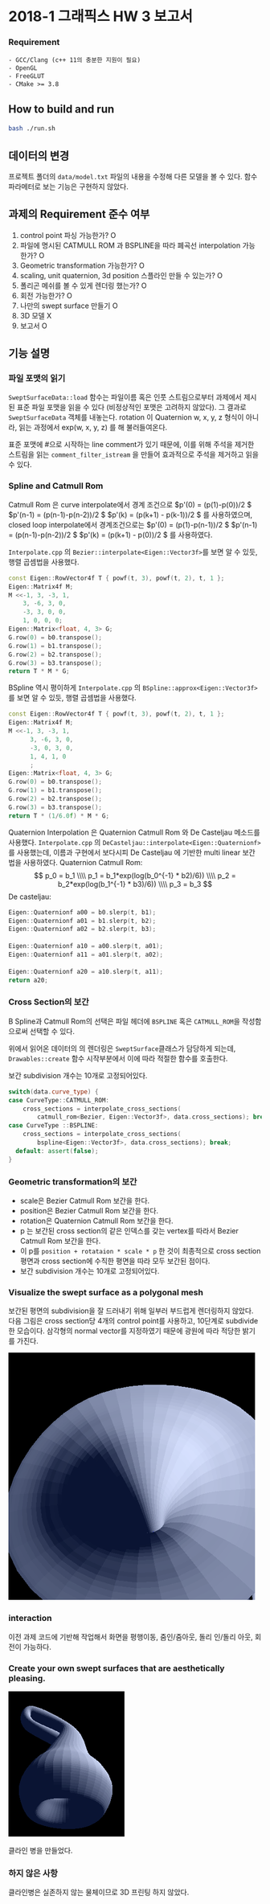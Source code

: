 # 2018-1 그래픽스 HW 3 보고서

### Requirement

```
- GCC/Clang (c++ 11의 충분한 지원이 필요)
- OpenGL
- FreeGLUT
- CMake >= 3.8
```

## How to build and run

```sh
bash ./run.sh
```
## 데이터의 변경

프로젝트 폴더의 ```data/model.txt``` 파일의 내용을 수정해 다른 모델을 볼 수 있다. 함수 파라메터로 보는 기능은 구현하지 않았다.

## 과제의 Requirement 준수 여부

1. control point 파싱 가능한가? O
2. 파일에 명시된 CATMULL ROM 과 BSPLINE을 따라 폐곡선 interpolation 가능한가? O
3. Geometric transformation 가능한가? O
4. scaling, unit quaternion, 3d position 스플라인 만들 수 있는가? O
5. 폴리곤 메쉬를 볼 수 있게 렌더링 했는가? O
6. 회전 가능한가? O
7. 나만의 swept surface 만들기 O
8. 3D 모델 X
9. 보고서 O

## 기능 설명

### 파일 포맷의 읽기

```SweptSurfaceData::load``` 함수는 파일이름 혹은 인풋 스트림으로부터 과제에서 제시된 표준 파일 포맷을 읽을 수 있다 (비정상적인 포맷은 고려하지 않았다). 그 결과로 ```SweptSurfaceData``` 객체를 내놓는다. rotation 이 Quaternion w, x, y, z 형식이 아니라, 읽는 과정에서 exp(w, x, y, z) 를 해 불러들여온다.

표준 포맷에 #으로 시작하는 line comment가 있기 때문에, 이를 위해 주석을 제거한 스트림을 읽는 ```comment_filter_istream``` 을 만들어 효과적으로 주석을 제거하고 읽을 수 있다.

###  Spline and Catmull Rom

Catmull Rom 은 curve interpolate에서 경계 조건으로 
$p'(0) = (p(1)-p(0))/2 $
$p'(n-1) = (p(n-1)-p(n-2))/2 $
$p'(k) = (p(k+1) - p(k-1))/2 $ 
를 사용하였으며, closed loop interpolate에서 경계조건으로는
$p'(0) = (p(1)-p(n-1))/2 $
$p'(n-1) = (p(n-1)-p(n-2))/2 $
$p'(k) = (p(k+1) - p(0))/2 $ 
를 사용하였다.

```Interpolate.cpp``` 의 ```Bezier::interpolate<Eigen::Vector3f>```를 보면 알 수 있듯, 행렬 곱셈법을 사용했다.

```cpp
const Eigen::RowVector4f T { powf(t, 3), powf(t, 2), t, 1 };
Eigen::Matrix4f M;
M <<-1, 3, -3, 1,
	3, -6, 3, 0,
	-3, 3, 0, 0,
	1, 0, 0, 0;
Eigen::Matrix<float, 4, 3> G;
G.row(0) = b0.transpose();
G.row(1) = b1.transpose();
G.row(2) = b2.transpose();
G.row(3) = b3.transpose();
return T * M * G;
```

BSpline 역시 평이하게 ```Interpolate.cpp``` 의 ```BSpline::approx<Eigen::Vector3f>```를 보면 알 수 있듯, 행렬 곱셈법을 사용했다.

```cpp
const Eigen::RowVector4f T { powf(t, 3), powf(t, 2), t, 1 };
Eigen::Matrix4f M;
M <<-1, 3, -3, 1,
      3, -6, 3, 0,
      -3, 0, 3, 0,
      1, 4, 1, 0
      ;
Eigen::Matrix<float, 4, 3> G;
G.row(0) = b0.transpose();
G.row(1) = b1.transpose();
G.row(2) = b2.transpose();
G.row(3) = b3.transpose();
return T * (1/6.0f) * M * G;
```

Quaternion Interpolation 은 Quaternion Catmull Rom 와 De Casteljau 메소드를 사용했다.
```Interpolate.cpp``` 의 ```DeCasteljau::interpolate<Eigen::Quaternionf>```를 사용했는데, 이름과 구현에서 보다시피 De Casteljau 에 기반한 multi linear 보간법을 사용하였다.
Quaternion Catmull Rom:
$$
p_0 = b_1 \\\\
p_1 = b_1*exp(log(b_0^{-1} * b2)/6)) \\\\
p_2 = b_2*exp(log(b_1^{-1} * b3)/6)) \\\\
p_3 = b_3
$$
De casteljau:
```cpp
Eigen::Quaternionf a00 = b0.slerp(t, b1);
Eigen::Quaternionf a01 = b1.slerp(t, b2);
Eigen::Quaternionf a02 = b2.slerp(t, b3);

Eigen::Quaternionf a10 = a00.slerp(t, a01);
Eigen::Quaternionf a11 = a01.slerp(t, a02);

Eigen::Quaternionf a20 = a10.slerp(t, a11);
return a20;
```


### Cross Section의 보간

B Spline과 Catmull Rom의 선택은 파일 헤더에 ```BSPLINE``` 혹은 ```CATMULL_ROM```을 작성함으로써 선택할 수 있다.

위에서 읽어온 데이터의 의 렌더링은 ```SweptSurface```클래스가 담당하게 되는데, ```Drawables::create``` 함수 시작부분에서 이에 따라 적절한 함수를 호출한다.

보간 subdivision 개수는 10개로 고정되어있다.

```cpp
switch(data.curve_type) {
case CurveType::CATMULL_ROM:
    cross_sections = interpolate_cross_sections(
        catmull_rom<Bezier, Eigen::Vector3f>, data.cross_sections); break;
case CurveType ::BSPLINE:
    cross_sections = interpolate_cross_sections(
        bspline<Eigen::Vector3f>, data.cross_sections); break;
  default: assert(false);
}
```

### Geometric transformation의 보간
* scale은 Bezier Catmull Rom 보간을 한다.
* position은 Bezier Catmull Rom 보간을 한다.
* rotation은 Quaternion Catmull Rom 보간을 한다.
* p 는 보간된 cross section의 같은 인덱스를 갖는 vertex를 따라서 Bezier Catmull Rom 보간을 한다.
* 이 p를 ```position + rotataion * scale * p``` 한 것이 최종적으로 cross section 평면과 cross section에 수직한 평면을 따라 모두 보간된 점이다.
* 보간 subdivision 개수는 10개로 고정되어있다.

### Visualize the swept surface as a polygonal mesh
보간된 평면의 subdivision을 잘 드러내기 위해 일부러 부드럽게 렌더링하지 않았다. 다음 그림은 cross section당 4개의 control point를 사용하고, 10단계로 subdivide한 모습이다. 삼각형의 normal vector를 지정하였기 때문에 광원에 따라 적당한 밝기를 가진다.

![1525665943262](hw03-subdivision.png)

### interaction

이전 과제 코드에 기반해 작업해서 화면을 평행이동, 줌인/줌아웃, 돌리 인/돌리 아웃, 회전이 가능하다.

###  Create your own swept surfaces that are aesthetically pleasing.
![1525664724347](hw03-klein.png)

클라인 병을 만들었다. 

### 하지 않은 사항

클라인병은 실존하지 않는 물체이므로 3D 프린팅 하지 않았다.
